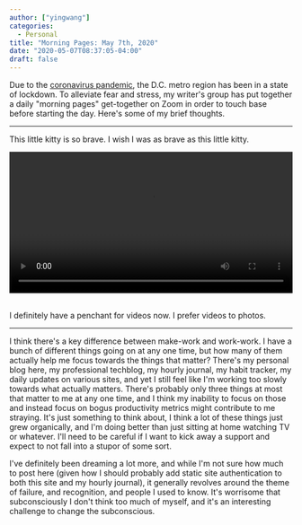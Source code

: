 ```yaml
---
author: ["yingwang"]
categories:
  - Personal
title: "Morning Pages: May 7th, 2020"
date: "2020-05-07T08:37:05-04:00"
draft: false
---
```


Due to the [coronavirus
pandemic](https://en.wikipedia.org/wiki/2019-20_coronavirus_pandemic), the D.C.
metro region has been in a state of lockdown. To alleviate fear and stress, my
writer's group has put together a daily "morning pages" get-together on Zoom in
order to touch base before starting the day. Here's some of my brief thoughts.

__________

This little kitty is so brave. I wish I was as brave as this little kitty.

<!-- https://stackoverflow.com/a/26276254 -->
<video style="width: 100%; width: -moz-available; width: -webkit-fill-available; width: fill-available; max-width: 100%;" controls>
    <source src="/video/posts/2020/05/07/morning_pages.mp4" type="video/mp4">
    Your browser does not support HTML5 video.
</video>
<br/>
<br/>

I definitely have a penchant for videos now. I prefer videos to photos.

__________

I think there's a key difference between make-work and work-work. I have a bunch
of different things going on at any one time, but how many of them actually help
me focus towards the things that matter? There's my personal blog here, my
professional techblog, my hourly journal, my habit tracker, my daily updates on
various sites, and yet I still feel like I'm working too slowly towards what
actually matters. There's probably only three things at most that matter to me
at any one time, and I think my inability to focus on those and instead focus on
bogus productivity metrics might contribute to me straying. It's just something
to think about, I think a lot of these things just grew organically, and I'm
doing better than just sitting at home watching TV or whatever. I'll need to be
careful if I want to kick away a support and expect to not fall into a stupor of
some sort.

I've definitely been dreaming a lot more, and while I'm not sure how much to
post here (given how I should probably add static site authentication to both
this site and my hourly journal), it generally revolves around the theme of
failure, and recognition, and people I used to know. It's worrisome that
subconsciously I don't think too much of myself, and it's an interesting
challenge to change the subconscious.
